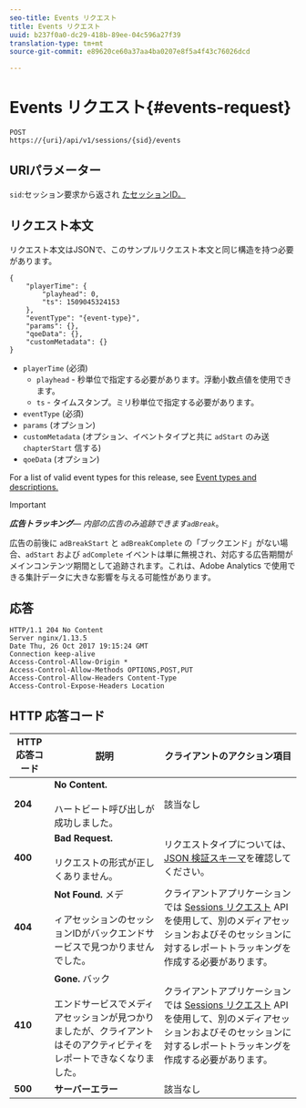 ```yaml
---
seo-title: Events リクエスト
title: Events リクエスト
uuid: b237f0a0-dc29-418b-89ee-04c596a27f39
translation-type: tm+mt
source-git-commit: e89620ce60a37aa4ba0207e8f5a4f43c76026dcd

---
```



# Events リクエスト{#events-request}

```
POST 
https://{uri}/api/v1/sessions/{sid}/events 
```

## URIパラメーター

`sid`:セッション要求から返され [たセッションID。](/help/media-collection-api/mc-api-ref/mc-api-sessions-req.md)

## リクエスト本文

リクエスト本文はJSONで、このサンプルリクエスト本文と同じ構造を持つ必要があります。

```
{ 
    "playerTime": { 
        "playhead": 0, 
        "ts": 1509045324153 
    }, 
    "eventType": "{event-type}", 
    "params": {}, 
    "qoeData": {}, 
    "customMetadata": {} 
}
```

* `playerTime` (必須)
   * `playhead` - 秒単位で指定する必要があります。浮動小数点値を使用できます。
   * `ts` - タイムスタンプ。ミリ秒単位で指定する必要があります。
* `eventType` (必須)
* `params` (オプション)
* `customMetadata` (オプション、イベントタイプと共に `adStart` のみ送 `chapterStart` 信する)
* `qoeData` (オプション)

For a list of valid event types for this release, see [Event types and descriptions.](/help/media-collection-api/mc-api-ref/mc-api-event-types.md)

>[!IMPORTANT]
>
>***広告トラッキング**— 内部の広告のみ追跡できます`adBreak`*。
>
>広告の前後に `adBreakStart` と `adBreakComplete` の「ブックエンド」がない場合、`adStart` および `adComplete` イベントは単に無視され、対応する広告期間がメインコンテンツ期間として追跡されます。これは、Adobe Analytics で使用できる集計データに大きな影響を与える可能性があります。

## 応答

```
HTTP/1.1 204 No Content 
Server nginx/1.13.5 
Date Thu, 26 Oct 2017 19:15:24 GMT 
Connection keep-alive 
Access-Control-Allow-Origin * 
Access-Control-Allow-Methods OPTIONS,POST,PUT 
Access-Control-Allow-Headers Content-Type 
Access-Control-Expose-Headers Location
```

## HTTP 応答コード

| HTTP 応答コード | 説明 | クライアントのアクション項目 |
|---|---|---|
| **204** | **No Content.**<br/><br/> ハートビート呼び出しが成功しました。 | 該当なし |
| **400** | **Bad Request.**<br/><br/> リクエストの形式が正しくありません。 | リクエストタイプについては、[JSON 検証スキーマ](/help/media-collection-api/mc-api-ref/mc-api-json-validation.md)を確認してください。 |
| **404** | **Not Found.** メデ <br/><br/>ィアセッションのセッションIDがバックエンドサービスで見つかりませんでした。 | クライアントアプリケーションでは [Sessions リクエスト](/help/media-collection-api/mc-api-ref/mc-api-sessions-req.md) API を使用して、別のメディアセッションおよびそのセッションに対するレポートトラッキングを作成する必要があります。 |
| **410** | **Gone.** バック <br/><br/>エンドサービスでメディアセッションが見つかりましたが、クライアントはそのアクティビティをレポートできなくなりました。 | クライアントアプリケーションでは [Sessions リクエスト](/help/media-collection-api/mc-api-ref/mc-api-sessions-req.md) API を使用して、別のメディアセッションおよびそのセッションに対するレポートトラッキングを作成する必要があります。 |
| **500** | **サーバーエラー** | 該当なし |

